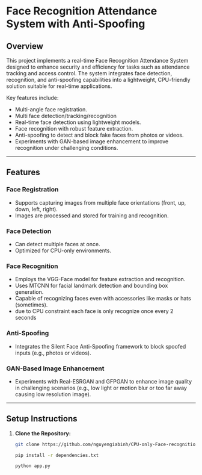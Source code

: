 # Face Recognition Attendance System with Anti-Spoofing

## Overview
This project implements a real-time Face Recognition Attendance System designed to enhance security and efficiency for tasks such as attendance tracking and access control. The system integrates face detection, recognition, and anti-spoofing capabilities into a lightweight, CPU-friendly solution suitable for real-time applications.

Key features include:
- Multi-angle face registration.
- Multi face detection/tracking/recognition
- Real-time face detection using lightweight models.
- Face recognition with robust feature extraction.
- Anti-spoofing to detect and block fake faces from photos or videos.
- Experiments with GAN-based image enhancement to improve recognition under challenging conditions.

---

## Features
### Face Registration
- Supports capturing images from multiple face orientations (front, up, down, left, right).
- Images are processed and stored for training and recognition.

### Face Detection
- Can detect multiple faces at once.
- Optimized for CPU-only environments.

### Face Recognition
- Employs the VGG-Face model for feature extraction and recognition.
- Uses MTCNN for facial landmark detection and bounding box generation.
- Capable of recognizing faces even with accessories like masks or hats (sometimes).
- due to CPU constraint each face is only recognize once every 2 seconds

### Anti-Spoofing
- Integrates the Silent Face Anti-Spoofing framework to block spoofed inputs (e.g., photos or videos).

### GAN-Based Image Enhancement
- Experiments with Real-ESRGAN and GFPGAN to enhance image quality in challenging scenarios (e.g., low light or motion blur or too far away causing low resolution image).

---

## Setup Instructions
1. **Clone the Repository:**
   ```bash
   git clone https://github.com/nguyengiabinh/CPU-only-Face-recognition.git

   pip install -r dependencies.txt

   python app.py